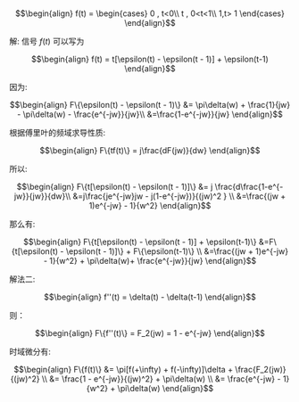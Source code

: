 ### 

$$\begin{align}
    f(t) = \begin{cases}
        0 , t<0\\
        t , 0<t<1\\
        1,t> 1 
    \end{cases}
\end{align}$$

解:
信号 $f(t)$ 可以写为

$$\begin{align}
    f(t) = t[\epsilon(t) - \epsilon(t - 1)] + \epsilon(t-1)
\end{align}$$


因为:

$$\begin{align}
    F\{\epsilon(t) - \epsilon(t - 1)\} &= \pi\delta(w) + \frac{1}{jw} - \pi\delta(w) - \frac{e^{-jw}}{jw}\\
    &=\frac{1-e^{-jw}}{jw}
\end{align}$$

根据傅里叶的频域求导性质:

$$\begin{align}
    F\{tf(t)\} = j\frac{dF(jw)}{dw}
\end{align}$$

所以:

$$\begin{align}
    F\{t[\epsilon(t) - \epsilon(t - 1)]\} &= j \frac{d\frac{1-e^{-jw}}{jw}}{dw}\\
    &=j\frac{je^{-jw}jw - j(1-e^{-jw})}{(jw)^2 } \\
    &=\frac{(jw + 1)e^{-jw} - 1}{w^2}
\end{align}$$

那么有:

$$\begin{align}
    F\{t[\epsilon(t) - \epsilon(t - 1)] + \epsilon(t-1)\} &=F\{t[\epsilon(t) - \epsilon(t - 1)]\} + F\{\epsilon(t-1)\} \\
    &=\frac{(jw + 1)e^{-jw} - 1}{w^2} + \pi\delta(w)+ \frac{e^{-jw}}{jw}
\end{align}$$





解法二:

$$\begin{align}
    f''(t) = \delta(t) - \delta(t-1)
\end{align}$$

则：

$$\begin{align}
    F\{f''(t)\} = F_2(jw) = 1 - e^{-jw}
\end{align}$$

时域微分有:

$$\begin{align}
    F\{f(t)\} &= \pi[f(+\infty)  + f(-\infty)]\delta + \frac{F_2(jw)}{(jw)^2} \\
    &= \frac{1 - e^{-jw}}{(jw)^2} + \pi\delta(w) \\
    &= \frac{e^{-jw} - 1}{w^2} + \pi\delta(w)
\end{align}$$